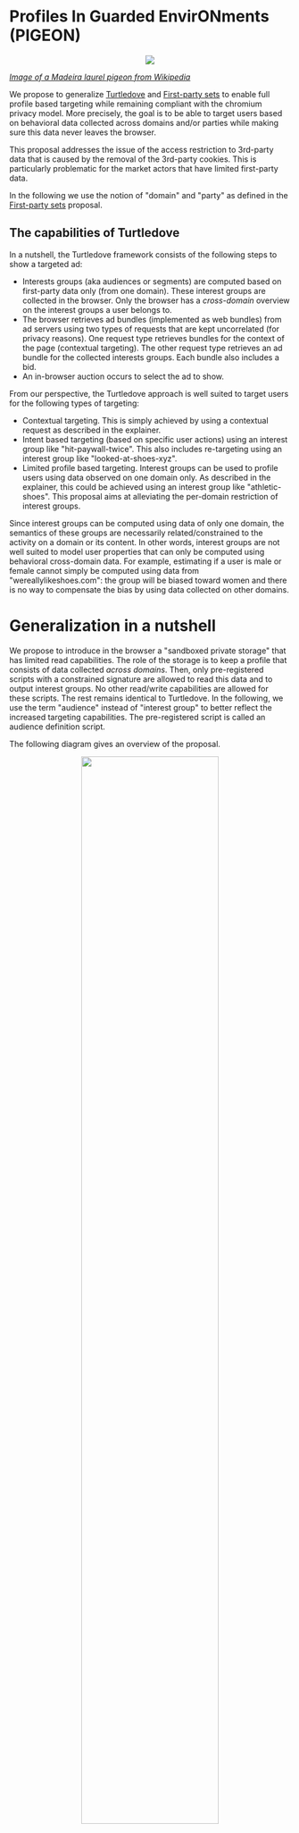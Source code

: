 # Profiles In Guarded EnvirONments (PIGEON)

<p align="center">
  <img  src="https://upload.wikimedia.org/wikipedia/commons/thumb/f/f5/Trocaz_Pigeon_Madeira.jpg/640px-Trocaz_Pigeon_Madeira.jpg">
</p>

*[Image of a Madeira laurel pigeon from Wikipedia](https://en.wikipedia.org/wiki/Trocaz_pigeon)*

We propose to generalize [Turtledove](https://github.com/WICG/turtledove) and [First-party sets](https://github.com/privacycg/first-party-sets) to enable full profile based targeting while remaining compliant with the chromium privacy model. More precisely, the goal is to be able to target users based on  behavioral data collected across domains and/or parties while making sure this data never leaves the browser.

This proposal addresses the issue of the access restriction to 3rd-party data that is caused by the removal of the 3rd-party cookies. This is particularly problematic for the market actors that have limited first-party data.

In the following we use the notion of "domain" and "party" as defined in the [First-party sets](https://github.com/privacycg/first-party-sets) proposal.

## The capabilities of Turtledove
In a nutshell, the Turtledove framework consists of the following steps to show a targeted ad:
* Interests groups (aka audiences or segments) are computed based on first-party data only (from one domain).
These interest groups are collected in the browser. Only the browser has a *cross-domain* overview on the interest groups a user belongs to.
* The browser retrieves ad bundles (implemented as web bundles) from ad servers using two types of requests that are kept uncorrelated (for privacy reasons). One request type retrieves bundles for the context of the page (contextual targeting). The other request type retrieves an ad bundle for the collected interests groups. Each bundle also includes a bid.
* An in-browser auction occurs to select the ad to show.

From our perspective, the Turtledove approach is well suited to target users for the following types of targeting:
* Contextual targeting. This is simply achieved by using a contextual request as described in the explainer.
* Intent based targeting (based on specific user actions) using an interest group like "hit-paywall-twice". This also includes re-targeting using an interest group like "looked-at-shoes-xyz".
* Limited profile based targeting. Interest groups can be used to profile users using data observed on one domain only. As described in the explainer, this could be achieved using an interest group like "athletic-shoes". This proposal aims at alleviating the per-domain restriction of interest groups.

Since interest groups can be computed using data of only one domain, the semantics of these groups are necessarily related/constrained to the activity on a domain or its content. In other words, interest groups are not well suited to model user properties that can only be computed using behavioral cross-domain data. For example, estimating if a user is male or female cannot simply be computed using data from "wereallylikeshoes.com": the group will be biased toward women and there is no way to compensate the bias by using data collected on other domains.

# Generalization in a nutshell

We propose to introduce in the browser a "sandboxed private storage" that has limited read capabilities. The role of the storage is to keep a profile that consists of data collected *across domains*. Then, only pre-registered scripts with a constrained signature are allowed to read this data and to output interest groups. No other read/write capabilities are allowed for these scripts. The rest remains identical to Turtledove. In the following, we use the term "audience" instead of "interest group" to better reflect the increased targeting capabilities. The pre-registered script is called an audience definition script.

The following diagram gives an overview of the proposal.

<p align="center">
  <img width="70%" height="70%" src="./overview.svg">
</p>

The difference to Turtledove is that partial profiles (i.e. profiles of one domain) are stored in the browser, not audiences (interest groups). The Turtledove bidding process that is used to select an ad is not affected by this proposal.

Next, we discuss how the browser controls the access to partial profiles.

## Access to the private storage

As depicted in the diagram, the audience definition script always has access to the partial profiles that originates from the same party (the audience definition was registered on a domain of that party). Which domains belong to the same party are defined by the server side first-party-set declaration which is known to the browser as described in the [proposal](https://github.com/privacycg/first-party-sets#declaring-a-first-party-set).

As explained so far, it is possible to perform targeting based on client-side first-party profiles. This is similar to the scenario where First-part-sets and Turtledove are implemented simultaneously with the exception that the profile is server sided (assuming first-party-sets are used to implement [cross-domain first-party cookies](https://www.chromestatus.com/feature/5640066519007232)).

To increase data sharing capabilities, we propose to naturally extend the first-party-set proposal to also support third-party declarations. With this extension, the server `c.com` shall serve the following resource:

```
https://c.com/.well-known/third-party-set
{ "owner": "a.com" }
```

Similarly to first-party sets that enable browsers to understand the first-party relationships between domains, third-party sets enable browser to understand relationships between parties. This makes it possible to grant the appropriate reading permissions to audience definition scripts to also access third-party data as depicted in the following diagram:

<p align="center">
  <img width="70%" height="70%" src="./overview2.svg">
</p>

Next, we briefly show how to programmatically use the private storage to perform targeting based on a cross-party profile.

## API Example Flow

We describe an illustrative scenario where a cross-party profile is built in the browser as a user anonymously navigates the web, i.e., without using a login.

As I anonymously browse "weReallyLoveShopping.com" my behavior reveals that I am interested in athletic shoes. The online shop writes this information in the private storage:

```javascript
window.privateStorage.setItem('interests', 'athletic-shoes');
```

I also regularly and anonymously visit the publisher "myLocalNewspaper.com". The domain is not owned by the same party as "weReallyLoveShopping.com" but the latter is declared as a third-party of the former. Based on the pages I read, the publisher estimates a probability of 0.3% that I am a female and writes this to the private storage:

```javascript
window.privateStorage.setItem('femaleProb', 0.3);
```

Note that `privateStorage` does not provide reading capabilities at this point (i.e. the method `privateStorage.getItem` is not accessible).

In addition, domain owners always have the possibility to register audience definition scripts. In our example, the publisher registers an audience definition script as follows:

```javascript
const maleAthleticShoes =
  {'name': 'femaleAthleticShoesAudience',
   'readers': ['first-ad-network.com',
               'second-ad-network.com'],
    'script': "\
    	return privateStorage.getItem('femaleProb') < 0.5 && \
             privateStorage.getItem('interests') == 'athletic-shoes')"
  };
window.privateStorage.addAudienceDefinition(maleAthleticShoes);
```

The audience definition scripts must return a boolean value to indicate audience membership and are evaluated before fetching the ad bundles. In this example, the script needs to access data that originates from two domains. But because of the declared third-party relationship and because the script is running in a sandboxed environment, both `getItem` calls return a value. Since audience definition scripts are only allowed to determine audience membership, no private information can leak from the private storage.

The rest of the API flow remains identical Turtledove; the browser then contacts `first-ad-network.com` and requests ads targeted at this audience:

```bash
curl -X GET https://first-ad-network.com/.well-known/fetch-ads?audience=femaleAthleticShoesAudience
```

See the [Turtledove](https://github.com/WICG/turtledove) for the rest of the flow.


## Privacy

The following design aspects shall guarantee that the browser does not leak private data:

* Only audience definition scripts are allowed to read the content of the storage. The script are only allowed to return booleans which guarantees that no private data can leak.

* The audience definition scripts are associated to their originating domains. A script has access to profile data of another domain (resp. party) provided there is a first-party (resp. third-party) relationship between the domains (resp. parties). In addition, this access can be blocked by the user using the appropriate UI control (see below). In this case, the method `getItem` shall return `null`.

* As with Turtledove, audiences (and the associated definition scripts) that have too few users shall be disabled by the browser. This is to prevent micro-targeting which essentially makes tracking possible again.


## UI controls

In addition to the browser UI controls of Turtledove, this approach would enable the following additional controls:
* The browser shall provide a mean to see the profile data that is collected. In this way, GDPR/CCPA access requests simply amount to reading this storage using a UI control in the browser (provided the profile contains all the relevant data collected).
* The user shall be able to delete audience memberships using a UI control. This can be achieved by removing/blocking the audience definitions. In addition, domain owners can also remove audience definitions using a method `privateStorage.removeAudienceDefinition` (this is similar to Turtledove).
* The user shall be able to delete/block the private storage for an advertiser that he/she does not trust.
* The user shall be able to block access to third-party data. The browser could provide a central configuration panel that shows the third-party associations between parties with the possibility to block them. For stricter privacy configurations, the browser could prompt for consent upon the first access to a third-party item using `getItem`.


## Other design considerations

* The signature of the private storage is inspired by the signature of the existing [local and sessions storages](https://developer.mozilla.org/en-US/docs/Web/API/Storage). To avoid naming collisions on the items of the `privateStorage`, a namespace string parameter shall be added to the signature of the `getItem` method to specify the domain that owns the data. The other methods `setItem`, `removeItem`, `clear` shall implicitly use the domain of the current context and shall not be available in to the audience definitions scripts.
* Third-party data providers very likely need to understand the usage of their data (e.g. to charge the first-party accordingly). Our proposal is to use the [Aggregated Reporting API](https://github.com/csharrison/aggregate-reporting-api) to count the calls to `getItem`  or the number of users accessing a given item.

## Related work and impact on other proposals

This proposal generalizes [Turtledove](https://github.com/WICG/turtledove) and extends the [First-party sets](https://github.com/privacycg/first-party-sets) proposal. In addition, it slightly affects the [SCAUP proposal](https://github.com/google/ads-privacy/blob/master/proposals/scaup/README.md) as explained next.
* The proposal introduces feature vectors that are stored in the browser in a read-only mode. The private storage presented in this proposal could be used exactly for this purpose.
* The proposal outlines the creation of a profile without specifying its domain and/or party scope. This proposal addresses this issue by introducing a similar notion of profile that clearly differentiates between first-party and third-party features (items in this proposal).
